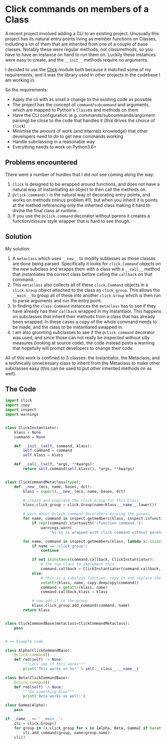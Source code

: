 Click commands on members of a Class
====================================

A recent project involved adding a CLI to an existing project. Unusually this project
has its natural entry points living as member functions on Classes, including a lot of
them that are inherited from one of a couple of base classes. Notably these were regular
methods, not classmethods, so you have to have an instance on hand to run them on. Luckily
these instances were easy to create, and the `__init__` methods require no arguments.

I decided to use the [Click](https://click.palletsprojects.com) module both because it matched
some of my requirements, and it was the library used in other projects in the codebase I am
working in.

So the requirements:
- Apply the cli with as small a change to the existing code as possible
- The project has the concept of `command`/`subcommand` and arguments, which are mapped to
  Python's `Class`es and methods on them
- Have the CLI configuration (e.g. commands/subcommands/argument parsing) be close to the code 
  that handles it (this drives the choice of `click`)
- Minimise the amount of work (and internals knowledge) that other developers need to do to
  get new commands working
- Handle subclassing in a reasonable way
- Everything needs to work on Python3.6+

Problems encountered
--------------------

There were a number of hurdles that I did not see coming along the way:
1. `Click` is designed to be wrapped around functions, and does not have a natural way of
   instantiating an object to then call the methods on.
2. `@click.command()` is the natural way of decorating entry points, and works on methods
   (minus problem #1), but when you inherit it is points at the method referencing only the
   inherited class making it hard to divine the final class at runtime.
3. If you use the `@click.command` decorator without parens it creates a function/closure
   style wrapper that is hard to see though.


Solution
--------

My solution:
1. A `metaclass` which uses `__new__` to modify sublasses as those classes are done being
   parsed. Specifically it looks for `click.Command` objects on the new subclass and wrapps
   them with a class with a `__call__` method that instantiates the correct class before
   calling the `callback` on that command.
2. This `metaclass` also collects all of these `click.Command` objects in a `click.Group`
   object attached to the class as `click_group`. This allows the `__main__` to group all of
   these into another `click.Group` which is then run to parse arguments and run the entry
   point.
3. In finding the `class.Command` instances the `metaclass` has to see if they have already
   has their `callback` wrapped in my instantiaor. This happens on subclasses that inherit
   their methods from a class that has already been wrapped. In these cases a copy of the
   whole command needs to be made, and the class to be instantiated swapped in.
4. I am also grooming subclasses to see if the `@click.command` decorator was used, and since
   those can not really be inspected without silly measures (looking at source code), the code
   instead posts a warning that hopefully will prompt developers to change their code.

All of this work is confined to 3 classes: the Instantiator, the Metaclass, and a technically
unnecessary class to inherit from the Metaclass to make other subclasses easy (this can be used
to put other inherited methods on as well).

The Code
--------

```python
import click
import copy
import inspect
import warnings


class ClickInstantiator:
    klass = None
    command = None

    def __init__(self, command, klass):
        self.command = command
        self.klass = klass

    def __call__(self, *args, **kwargs):
        return self.command(self.klass(), *args, **kwargs)


class ClickCommandMetaclass(type):
    def __new__(mcs, name, bases, dct):
        klass = super().__new__(mcs, name, bases, dct)

        # create and populate the click.Group for this Class
        klass.click_group = click.Group(name=klass.__name__.lower())

        # warn about @click.command decorators missing the parens
        for name, command in inspect.getmembers(klass, inspect.isfunction):
            if repr(command).startswith('<function command.'):
                warnings.warn(
                    '%s.%s is wrapped with click.command without parens, please add them' % (klass.__name__, name))

        for name, command in inspect.getmembers(klass, lambda x: isinstance(x, click.Command)):
            if name == 'click_group':
                continue

            if not isinstance(command.callback, ClickInstantiator):
                # the top class to implement this
                command.callback = ClickInstantiator(command.callback, klass)
            else:
                # this is a subclass function, copy it and replace the klass
                setattr(klass, name, copy.deepcopy(command))
                command = getattr(klass, name)
                command.callback.klass = klass

            # now add it to the group
            klass.click_group.add_command(command, name)
        return klass


class ClickCommandBase(metaclass=ClickCommandMetaclass):
    pass


# == Example code

class Alpha(ClickCommandBase):
    @click.command()
    def red(self) -> None:
        """Lets see if this works"""
        print('This works on %s!' % self.__class__.__name__)

class Beta(ClickCommandBase):
    @click.command()
    def red(self) -> None:
        """Do something blue"""
        print('Beta works as well!')

class Gamma(Alpha):
    pass

if __name__ == '__main__':
    cli = click.Group()
    for group in (x.click_group for x in {Alpha, Beta, Gamma} if hasattr(x, 'click_group')):
        cli.add_command(group, name=group.name)
    cli()
```

